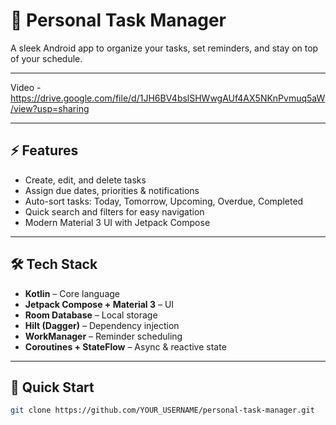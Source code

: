 # 📝 Personal Task Manager

A sleek Android app to organize your tasks, set reminders, and stay on top of your schedule.

---

Video - https://drive.google.com/file/d/1JH6BV4bslSHWwgAUf4AX5NKnPvmuq5aW/view?usp=sharing

---

## ⚡ Features
- Create, edit, and delete tasks  
- Assign due dates, priorities & notifications  
- Auto-sort tasks: Today, Tomorrow, Upcoming, Overdue, Completed  
- Quick search and filters for easy navigation  
- Modern Material 3 UI with Jetpack Compose  

---

## 🛠 Tech Stack
- **Kotlin** – Core language  
- **Jetpack Compose + Material 3** – UI  
- **Room Database** – Local storage  
- **Hilt (Dagger)** – Dependency injection  
- **WorkManager** – Reminder scheduling  
- **Coroutines + StateFlow** – Async & reactive state  

---

## 🚀 Quick Start
```bash
git clone https://github.com/YOUR_USERNAME/personal-task-manager.git
